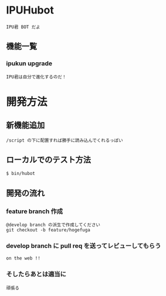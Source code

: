 # IPUHubot
    IPU君 BOT だよ
## 機能一覧
### ipukun upgrade
    IPU君は自分で進化するのだ！

# 開発方法
## 新機能追加
    /script の下に配置すれば勝手に読み込んでくれるっぽい
## ローカルでのテスト方法
    $ bin/hubot
## 開発の流れ
### feature branch 作成
    @develop branch の派生で作成してください
    git checkout -b feature/hogefuga
### develop branch に pull req を送ってレビューしてもらう
    on the web !!
### そしたらあとは適当に
    頑張る
